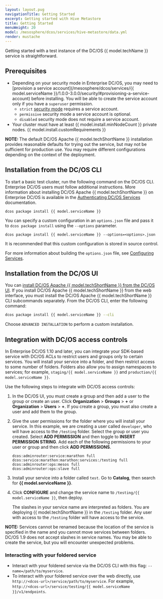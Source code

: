 ```yaml
---
layout: layout.pug
navigationTitle: Getting Started
excerpt: Getting started with Hive Metastore
title: Getting Started
menuWeight: 20
model: /mesosphere/dcos/services/hive-metastore/data.yml
render: mustache
---
```


Getting started with a test instance of the DC/OS {{ model.techName }} service is straightforward.

## Prerequisites

- Depending on your security mode in Enterprise DC/OS, you may need to [provision a service account](/mesosphere/dcos/services/{{ model.serviceName }}/1.0.0-3.0.0/security/#provisioning-a-service-account) before installing. You will be able to create the service account only if you have a `superuser` permission.
	- `strict` [security mode](/mesosphere/dcos/latest/security/ent/#security-modes) requires a service account.
	- `permissive` security mode a service account is optional.
	- `disabled` security mode does not require a service account.
- Your cluster must have at least {{ model.install.minNodeCount }} private nodes.
{{ model.install.customRequirements }}

<p class="message--note"><strong>NOTE: </strong>The default DC/OS Apache {{ model.techShortName }} installation provides reasonable defaults for trying out the service, but may not be sufficient for production use. You may require different configurations depending on the context of the deployment.</p>


## Installation from the DC/OS CLI

To start a basic test cluster, run the following command on the DC/OS CLI. Enterprise DC/OS users must follow additional instructions. More information about installing DC/OS Apache {{ model.techShortName }} on Enterprise DC/OS is available in the [Authenticating DC/OS Services](/mesosphere/dcos/2.0/security/ent/service-auth/custom-service-auth/) documentation. 

```shell
dcos package install {{ model.serviceName }}
```
You can specify a custom configuration in an `options.json` file and pass it to `dcos package install` using the `--options` parameter.

```
dcos package install {{ model.serviceName }} --options=<options>.json
```

It is recommended that this custom configuration is stored in source control.

For more information about building the `options.json` file, see  [Configuring Services](/mesosphere/dcos/2.0/deploying-services/config-universe-service/).

## Installation from the DC/OS UI

You can [install DC/OS Apache {{ model.techShortName }} from the DC/OS UI](/mesosphere/dcos/2.0/deploying-services/install/). If you install DC/OS Apache {{ model.techShortName }} from the web interface, you must install the DC/OS Apache {{ model.techShortName }} CLI subcommands separately. From the DC/OS CLI, enter the following command:
```bash
dcos package install {{ model.serviceName }} --cli
```
Choose `ADVANCED INSTALLATION` to perform a custom installation.

## Integration with DC/OS access controls

In Enterprise DC/OS 1.10 and later, you can integrate your SDK-based service with DC/OS ACLs to restrict users and groups only to certain services. You will install your service into a folder, and then restrict access to some number of folders. Folders also allow you to assign namespaces to services; for example, `staging/{{ model.serviceName }}` and `production/{{ model.serviceName }}`.

Use the following steps to integrate with DC/OS access controls:

1. In the DC/OS UI, you must create a group and then add a user to the group or create an user. Click **Organization** > **Groups** > **+** or **Organization** > **Users** > **+**. If you create a group, you must also create a user and add them to the group.
1. Give the user permissions for the folder where you will install your service. In this example, we are creating a user called `developer`, who will have access to the `/testing` folder.
   Select the group or user you created. Select **ADD PERMISSION** and then toggle to **INSERT PERMISSION STRING**. Add each of the following permissions to your user or group and then click **ADD PERMISSIONS**.

   ```
   dcos:adminrouter:service:marathon full
   dcos:service:marathon:marathon:services:/testing full
   dcos:adminrouter:ops:mesos full
   dcos:adminrouter:ops:slave full
   ```
1. Install your service into a folder called `test`. Go to **Catalog**, then search for **{{ model.serviceName }}**.
1. Click **CONFIGURE** and change the service name to `/testing/{{ model.serviceName }}`, then deploy.

   The slashes in your service name are interpreted as folders. You are deploying {{ model.techShortName }} in the `/testing` folder. Any user with access to the `/testing` folder will have access to the service.

<p class="message--note"><strong>NOTE: </strong>Services cannot be renamed because the location of the service is specified in the name and you cannot move services between folders. DC/OS 1.9 does not accept slashes in service names. You may be able to create the service, but you will encounter unexpected problems.</p>

### Interacting with your foldered service

- Interact with your foldered service via the DC/OS CLI with this flag: `--name=/path/to/myservice`.
- To interact with your foldered service over the web directly, use `http://<dcos-url>/service/path/to/myservice`. For example, `http://<dcos-url>/service/testing/{{ model.serviceName }}/v1/endpoints`.

